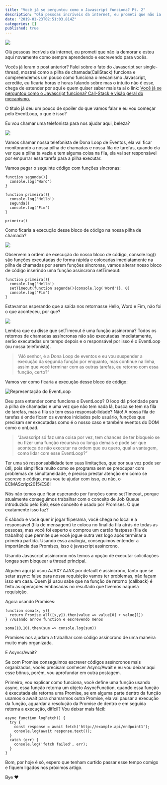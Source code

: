 ```yaml
---
title: "Você já se perguntou como o Javascript funciona? Pt. 2"
description: "Olá pessoas incríveis da internet, eu prometi que não ia demorar e estou aqui novamente e como sempre aprendendo e escrevendo para vocês..."
date: "2019-01-23T02:51:03.814Z"
categories: []
published: true
---
```


![](./asset-1.png)

Olá pessoas incríveis da internet, eu prometi que não ia demorar e estou aqui novamente como sempre aprendendo e escrevendo para vocês.

Vocês já leram o post anterior? Falei sobre o fato do Javascript ser single-thread, mostrei como a pilha de chamada(CallStack) funciona e compreendemos um pouco como funciona o mecanismo Javascript, acredite, eu ficaria horas e horas falando sobre mas o intuito não é esse, chega de estender por aqui e quem quiser saber mais ta ai o link: [Você já se perguntou como o Javascript funciona? Call-Stack e visão geral do mecanismo.](https://medium.com/pequenos-passos-de-m%C3%A3os-dadas-comigo/voc%C3%AA-j%C3%A1-se-perguntou-como-o-javascript-funciona-call-stack-e-vis%C3%A3o-geral-do-mecanismo-c2b933f04b21)

O título já deu um pouco de spoiler do que vamos falar e eu vou começar pelo EventLoop, o que é isso?

Eu vou chamar uma telefonista para nos ajudar aqui, beleza?

![](./asset-2.jpeg)

Vamos chamar nossa telefonista de Dona Loop de Eventos, ela vai ficar monitorando a nossa pilha de chamadas e nossa fila de tarefas, quando ela ver que a pilha ta vazia e tem alguma coisa na fila, ela vai ser responsável por empurrar essa tarefa para a pilha executar.

Vamos pegar o seguinte código com funções síncronas:

```
function segunda(){
  console.log('Word')
}

function primeira(){
  console.log('Hello')
  segunda()
  console.log('Fim')
}

primeira()
```

Como ficaria a execução desse bloco de código na nossa pilha de chamada?

![](./asset-3.png)

Observem a ordem de execução do nosso bloco de código, console.log() são funções executadas de forma rápida e colocadas imediatamente na pilha de chamadas por serem funções síncronas, vamos alterar nosso bloco de código inserindo uma função assíncrona setTimeout:

```
function primeira(){
  console.log('Hello')
  setTimeout(function segunda(){console.log('Word')}, 0)
  console.log('Fim')
}
```

Estavamos esperando que a saída nos retornasse Hello, Word e Fim, não foi o que aconteceu, por que?

![](./asset-4.png)

Lembra que eu disse que setTimeout é uma função assíncrona? Todos os retornos de chamadas assíncronas não são executadas imediatamente, serão executadas um tempo depois e o responsável por isso é o EventLoop (ou nossa telefonista).

> “Alô senhor, é a Dona Loop de eventos e eu vou suspender a execução da segunda função por enquanto, mas continue na linha, assim que você terminar com as outras tarefas, eu retorno com essa função, certo?”

Vamos ver como ficaria a execução desse bloco de código:

![Representação do EventLoop](./asset-5.png)

Deu para entender como funciona o EventLoop? O loop dá prioridade para a pilha de chamadas e uma vez que não tem nada lá, busca se tem na fila de tarefas, mas a fila só tem essa responsabilidade? Não! A nossa fila de tarefas é onde ficam os eventos iniciados pelo usuário, funções que precisam ser executadas como é o nosso caso e também eventos do DOM como o onLoad.

> “Javascript só faz uma coisa por vez, tem chances de ter bloqueio se eu fizer uma função recursiva ou longa demais e pode ser que aconteça de não executar na ordem que eu quero, qual a vantagem, como lidar com esse EventLoop?”

Ter uma só responsabilidade tem suas limitações, que por sua vez pode ser útil, pois simplifica muito como se programa sem se preocupar com problemas de simultaneidade, é preciso prestar atenção em como se escreve o código, mas vou te ajudar com isso, eu não, o ECMAScript2015/ES6!

Nós não temos que ficar esperando por funções como setTimeout, porque atualmente conseguimos trabalhar com o conceito de Job Queue introduzido pelo ES6, esse conceito é usado por Promises. O que exatamente isso faz?

É sábado e você quer ir jogar fliperama, você chega no local e a responsável (fila de mensagem) te coloca no final da fila atrás de todas as pessoas, mas você foi esperto e comprou um cartão fastpass (fila de trabalho) que permite que você jogue outra vez logo após terminar a primeira partida. Usando essa analogia, conseguimos entender a importância das Promises, isso é javascript assíncrono.

Usando Javascript assíncrono nós temos a opção de executar solicitações longas sem bloquear a thread principal.

Alguém aqui já usou AJAX? AJAX por default é assíncrono, tanto que se setar async: false para nossa requisição vamos ter problemas, não façam isso em casa. Quem já usou sabe que na função de retorno (callback) é feito as operações embasadas no resultado que tivemos naquela requisição.

Agora usando Promises:

```
function soma(x, y){
  return Promise.all([x,y]).then(value => value[0] + value[1])
} //usando arrow function e escrevendo menos

soma(10,10).then(sum => console.log(sum))
```

Promises nos ajudam a trabalhar com código assíncrono de uma maneira muito mais organizada.

E Async/Await?

Se com Promise conseguimos escrever códigos assíncronos mais organizados, vocês precisam conhecer Async/Await e eu vou deixar aqui esse bônus, porém, vou aprofundar em outra postagem.

Primeiro, vou explicar como funciona, você define uma função usando async, essa função retorna um objeto AsyncFunction, quando essa função é executada ela retorna uma Promise, se em alguma parte dentro da função usamos o await para chamarmos outra Promise, ela vai pausar a execução da função, aguardar a resolução da Promise de dentro e em seguida retorna a execução, difícil? Vou deixar mais fácil:

```
async function logFetch() {
  try {
    const response = await fetch('http://example.api/endpoint1');
    console.log(await response.text());
  }
  catch (err) {
    console.log('fetch failed', err);
  }
}
```

Bom, por hoje é só, espero que tenham curtido passar esse tempo comigo e fiquem ligados nos próximos artigo.

Bye ❤
